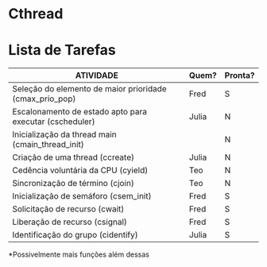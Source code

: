 # Cthread #

# Lista de Tarefas #

| ATIVIDADE                                               | Quem? | Pronta? |
| ------------------------------------------------------- | ----- | ------- | 
| Seleção do elemento de maior prioridade (cmax_prio_pop) | Fred  | S       | 
| Escalonamento de estado apto para executar (cscheduler) | Julia | N       | 
| Inicialização da thread main (cmain_thread_init)        |       | N       | 
| Criação de uma thread (ccreate)                         | Julia | N       |
| Cedência  voluntária  da  CPU (cyield)                  | Teo   | N       | 
| Sincronização  de  término (cjoin)                      | Teo   | N       | 
| Inicialização  de  semáforo (csem_init)                 | Fred  | S       | 
| Solicitação de  recurso (cwait)                         | Fred  | S       | 
| Liberação  de  recurso (csignal)                        | Fred  | S       | 
| Identificação do grupo (cidentify)                      | Julia | S       |

*Possivelmente mais funções além dessas
